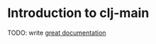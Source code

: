 # Introduction to clj-main

TODO: write [great documentation](http://jacobian.org/writing/great-documentation/what-to-write/)
